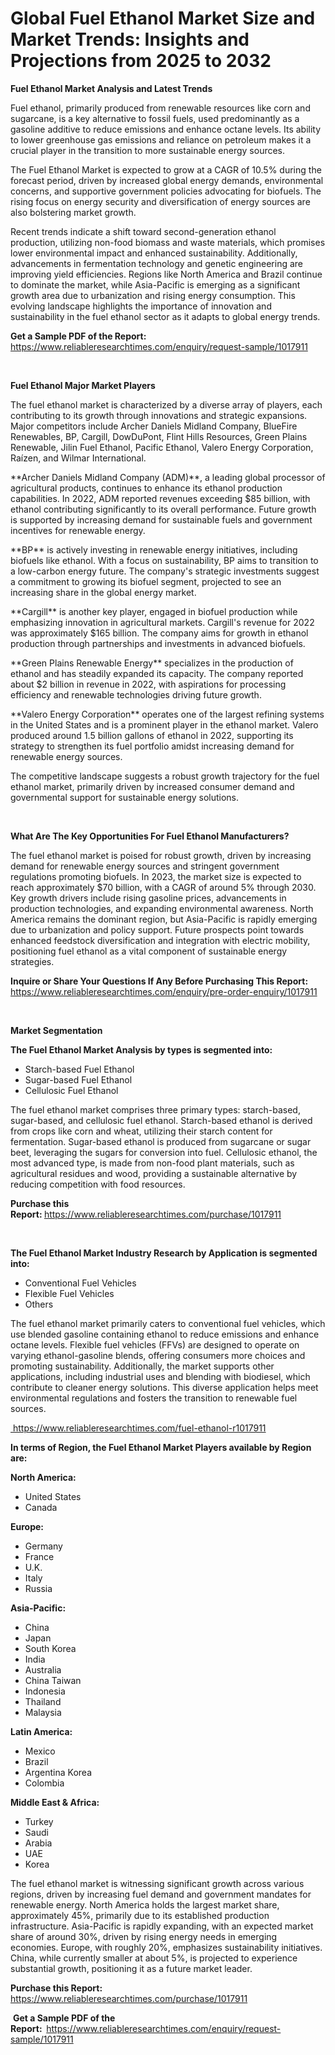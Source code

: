 <p><h1>Global Fuel Ethanol Market Size and Market Trends: Insights and Projections from 2025 to 2032</h1></p><p><strong>Fuel Ethanol Market Analysis and Latest Trends</strong></p>
<p><p>Fuel ethanol, primarily produced from renewable resources like corn and sugarcane, is a key alternative to fossil fuels, used predominantly as a gasoline additive to reduce emissions and enhance octane levels. Its ability to lower greenhouse gas emissions and reliance on petroleum makes it a crucial player in the transition to more sustainable energy sources.</p><p>The Fuel Ethanol Market is expected to grow at a CAGR of 10.5% during the forecast period, driven by increased global energy demands, environmental concerns, and supportive government policies advocating for biofuels. The rising focus on energy security and diversification of energy sources are also bolstering market growth. </p><p>Recent trends indicate a shift toward second-generation ethanol production, utilizing non-food biomass and waste materials, which promises lower environmental impact and enhanced sustainability. Additionally, advancements in fermentation technology and genetic engineering are improving yield efficiencies. Regions like North America and Brazil continue to dominate the market, while Asia-Pacific is emerging as a significant growth area due to urbanization and rising energy consumption. This evolving landscape highlights the importance of innovation and sustainability in the fuel ethanol sector as it adapts to global energy trends.</p></p>
<p><strong>Get a Sample PDF of the Report:&nbsp;</strong> <a href="https://www.reliableresearchtimes.com/enquiry/request-sample/1017911?utm_campaign=3359&utm_medium=2&utm_source=Github&utm_content=ia&utm_term=16042025&utm_id=fuel-ethanol">https://www.reliableresearchtimes.com/enquiry/request-sample/1017911</a></p>
<p>&nbsp;</p>
<p><strong>Fuel Ethanol Major Market Players</strong></p>
<p><p>The fuel ethanol market is characterized by a diverse array of players, each contributing to its growth through innovations and strategic expansions. Major competitors include Archer Daniels Midland Company, BlueFire Renewables, BP, Cargill, DowDuPont, Flint Hills Resources, Green Plains Renewable, Jilin Fuel Ethanol, Pacific Ethanol, Valero Energy Corporation, Raízen, and Wilmar International.</p><p>**Archer Daniels Midland Company (ADM)**, a leading global processor of agricultural products, continues to enhance its ethanol production capabilities. In 2022, ADM reported revenues exceeding $85 billion, with ethanol contributing significantly to its overall performance. Future growth is supported by increasing demand for sustainable fuels and government incentives for renewable energy.</p><p>**BP** is actively investing in renewable energy initiatives, including biofuels like ethanol. With a focus on sustainability, BP aims to transition to a low-carbon energy future. The company's strategic investments suggest a commitment to growing its biofuel segment, projected to see an increasing share in the global energy market.</p><p>**Cargill** is another key player, engaged in biofuel production while emphasizing innovation in agricultural markets. Cargill's revenue for 2022 was approximately $165 billion. The company aims for growth in ethanol production through partnerships and investments in advanced biofuels.</p><p>**Green Plains Renewable Energy** specializes in the production of ethanol and has steadily expanded its capacity. The company reported about $2 billion in revenue in 2022, with aspirations for processing efficiency and renewable technologies driving future growth.</p><p>**Valero Energy Corporation** operates one of the largest refining systems in the United States and is a prominent player in the ethanol market. Valero produced around 1.5 billion gallons of ethanol in 2022, supporting its strategy to strengthen its fuel portfolio amidst increasing demand for renewable energy sources.</p><p>The competitive landscape suggests a robust growth trajectory for the fuel ethanol market, primarily driven by increased consumer demand and governmental support for sustainable energy solutions.</p></p>
<p>&nbsp;</p>
<p><strong>What Are The Key Opportunities For Fuel Ethanol Manufacturers?</strong></p>
<p><p>The fuel ethanol market is poised for robust growth, driven by increasing demand for renewable energy sources and stringent government regulations promoting biofuels. In 2023, the market size is expected to reach approximately $70 billion, with a CAGR of around 5% through 2030. Key growth drivers include rising gasoline prices, advancements in production technologies, and expanding environmental awareness. North America remains the dominant region, but Asia-Pacific is rapidly emerging due to urbanization and policy support. Future prospects point towards enhanced feedstock diversification and integration with electric mobility, positioning fuel ethanol as a vital component of sustainable energy strategies.</p></p>
<p><strong>Inquire or Share Your Questions If Any Before Purchasing This Report:</strong> <a href="https://www.reliableresearchtimes.com/enquiry/pre-order-enquiry/1017911?utm_campaign=3359&utm_medium=2&utm_source=Github&utm_content=ia&utm_term=16042025&utm_id=fuel-ethanol">https://www.reliableresearchtimes.com/enquiry/pre-order-enquiry/1017911</a></p>
<p>&nbsp;</p>
<p><strong>Market Segmentation</strong></p>
<p><strong>The Fuel Ethanol Market Analysis by types is segmented into:</strong></p>
<p><ul><li>Starch-based Fuel Ethanol</li><li>Sugar-based Fuel Ethanol</li><li>Cellulosic Fuel Ethanol</li></ul></p>
<p><p>The fuel ethanol market comprises three primary types: starch-based, sugar-based, and cellulosic fuel ethanol. Starch-based ethanol is derived from crops like corn and wheat, utilizing their starch content for fermentation. Sugar-based ethanol is produced from sugarcane or sugar beet, leveraging the sugars for conversion into fuel. Cellulosic ethanol, the most advanced type, is made from non-food plant materials, such as agricultural residues and wood, providing a sustainable alternative by reducing competition with food resources.</p></p>
<p><strong>Purchase this Report:&nbsp;</strong><a href="https://www.reliableresearchtimes.com/purchase/1017911?utm_campaign=3359&utm_medium=2&utm_source=Github&utm_content=ia&utm_term=16042025&utm_id=fuel-ethanol">https://www.reliableresearchtimes.com/purchase/1017911</a></p>
<p>&nbsp;</p>
<p><strong>The Fuel Ethanol Market Industry Research by Application is segmented into:</strong></p>
<p><ul><li>Conventional Fuel Vehicles</li><li>Flexible Fuel Vehicles</li><li>Others</li></ul></p>
<p><p>The fuel ethanol market primarily caters to conventional fuel vehicles, which use blended gasoline containing ethanol to reduce emissions and enhance octane levels. Flexible fuel vehicles (FFVs) are designed to operate on varying ethanol-gasoline blends, offering consumers more choices and promoting sustainability. Additionally, the market supports other applications, including industrial uses and blending with biodiesel, which contribute to cleaner energy solutions. This diverse application helps meet environmental regulations and fosters the transition to renewable fuel sources.</p></p>
<p><a href="https://www.reliableresearchtimes.com/fuel-ethanol-r1017911?utm_campaign=3359&utm_medium=2&utm_source=Github&utm_content=ia&utm_term=16042025&utm_id=fuel-ethanol">&nbsp;https://www.reliableresearchtimes.com/fuel-ethanol-r1017911</a></p>
<p><strong>In terms of Region, the Fuel Ethanol Market Players available by Region are:</strong></p>
<p>
    <p> <strong> North America: </strong>
        <ul>
            <li>United States</li>
            <li>Canada</li>
        </ul>
        </p> 
    <p> <strong> Europe: </strong>
        <ul>
            <li>Germany</li>
            <li>France</li>
            <li>U.K.</li>
            <li>Italy</li>
            <li>Russia</li>
        </ul>
        </p> 
    <p> <strong> Asia-Pacific: </strong>
        <ul>
            <li>China</li>
            <li>Japan</li>
            <li>South Korea</li>
            <li>India</li>
            <li>Australia</li>
            <li>China Taiwan</li>
            <li>Indonesia</li>
            <li>Thailand</li>
            <li>Malaysia</li>
        </ul>
        </p> 
    <p> <strong> Latin America: </strong>
        <ul>
            <li>Mexico</li>
            <li>Brazil</li>
            <li>Argentina Korea</li>
            <li>Colombia</li>
        </ul>
        </p> 
    <p> <strong> Middle East & Africa: </strong>
        <ul>
            <li>Turkey</li>
            <li>Saudi</li>
            <li>Arabia</li>
            <li>UAE</li>
            <li>Korea</li>
        </ul>
    </p>
    </p>
<p><p>The fuel ethanol market is witnessing significant growth across various regions, driven by increasing fuel demand and government mandates for renewable energy. North America holds the largest market share, approximately 45%, primarily due to its established production infrastructure. Asia-Pacific is rapidly expanding, with an expected market share of around 30%, driven by rising energy needs in emerging economies. Europe, with roughly 20%, emphasizes sustainability initiatives. China, while currently smaller at about 5%, is projected to experience substantial growth, positioning it as a future market leader.</p></p>
<p><strong>Purchase this Report: </strong><a href="https://www.reliableresearchtimes.com/purchase/1017911?utm_campaign=3359&utm_medium=2&utm_source=Github&utm_content=ia&utm_term=16042025&utm_id=fuel-ethanol">https://www.reliableresearchtimes.com/purchase/1017911</a></p>
<p>&nbsp;<strong>Get a Sample PDF of the Report:&nbsp;&nbsp;</strong><a href="https://www.reliableresearchtimes.com/enquiry/request-sample/1017911?utm_campaign=3359&utm_medium=2&utm_source=Github&utm_content=ia&utm_term=16042025&utm_id=fuel-ethanol">https://www.reliableresearchtimes.com/enquiry/request-sample/1017911</a></p>
<p><strong></strong></p>
<p><p></p><p></p><p></p></p>